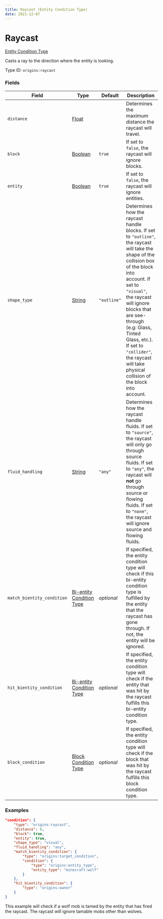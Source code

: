 ```yaml
---
title: Raycast (Entity Condition Type)
date: 2021-12-07
---
```


# Raycast

[Entity Condition Type](../entity_condition_types.md)

Casts a ray to the direction where the entity is looking.

Type ID: `origins:raycast`


### Fields

Field | Type | Default | Description
------|------|---------|------------
`distance` | [Float](../data_types/float.md) | | Determines the maximum distance the raycast will travel.
`block` | [Boolean](../data_types/boolean.md) | `true` | If set to `false`, the raycast will ignore blocks.
`entity` | [Boolean](../data_types/boolean.md) | `true` | If set to `false`, the raycast will ignore entities.
`shape_type` | [String](../data_types/string.md) | `"outline"` | Determines how the raycast handle blocks. If set to `"outline"`, the raycast will take the shape of the collision box of the block into account. If set to `"visual"`, the raycast will ignore blocks that are see-through (e.g: Glass, Tinted Glass, etc.). If set to `"collider"`, the raycast will take physical collision of the block into account.
`fluid_handling` | [String](../data_types/string.md) | `"any"` | Determines how the raycast handle fluids. If set to `"source"`, the raycast will only go through source fluids. If set to `"any"`, the raycast will **not** go through source or flowing fluids. If set to `"none"`, the raycast will ignore source and flowing fluids.
`match_bientity_condition` | [Bi-entity Condition Type](../bientity_condition_types.md) | _optional_ | If specified, the entity condition type will check if this bi-entity condition type is fulfilled by the entity that the raycast has gone through. If not, the entity will be ignored.
`hit_bientity_condition` | [Bi-entity Condition Type](../bientity_condition_types.md) | _optional_ | If specified, the entity condition type will check if the entity that was hit by the raycast fulfills this bi-entity condition type.
`block_condition` | [Block Condition Type](../block_condition_types.md) | _optional_ | If specified, the entity condition type will check if the block that was hit by the raycast fulfills this block condition type.


### Examples

```json
"condition": {
    "type": "origins:raycast",
    "distance": 6,
    "block": true,
    "entity": true,
    "shape_type": "visual",
    "fluid_handling": "any",
    "match_bientity_condition": {
        "type": "origins:target_condition",
        "condition": {
            "type": "origins:entity_type",
            "entity_type": "minecraft:wolf"
        }
    },
    "hit_bientity_condition": {
        "type": "origins:owner"
    }
}
```

This example will check if a wolf mob is tamed by the entity that has fired the raycast. The raycast will ignore tamable mobs other than wolves.

